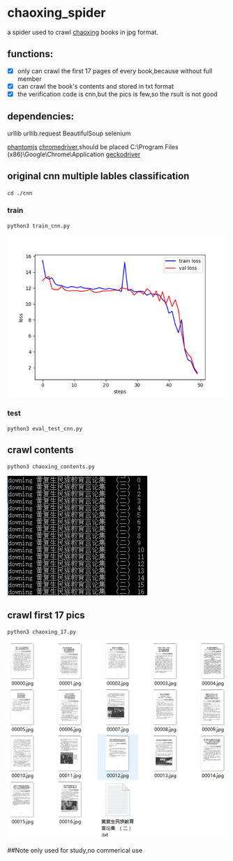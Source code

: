 # chaoxing_spider
a spider used to crawl [chaoxing](http://book.chaoxing.com/) books in jpg format.

## functions:
- [x] only can crawl the first 17 pages of every book,because without full member
- [x] can crawl the book's contents and stored in txt format
- [x] the verification code is cnn,but the pics is few,so the rsult is not good

## dependencies:
urllib
urllib.request
BeautifulSoup
selenium

[phantomjs](http://phantomjs.org/)
[chromedriver](http://chromedriver.storage.googleapis.com/index.html),should be placed C:\Program Files (x86)\Google\Chrome\Application
[geckodriver](https://github.com/mozilla/geckodriver/releases/)

## original cnn multiple lables classification
    cd ./cnn
### train
    python3 train_cnn.py
![image]( https://github.com/watersink/chaoxing_spider/raw/master/img/Figure_1.png)
### test
    python3 eval_test_cnn.py

## crawl contents
    python3 chaoxing_contents.py
![image]( https://github.com/watersink/chaoxing_spider/raw/master/img/d1.png)
## crawl first 17 pics
    python3 chaoxing_17.py
![image]( https://github.com/watersink/chaoxing_spider/raw/master/img/d2.png)

##Note
only used for study,no commerical use

